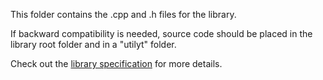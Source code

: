 This folder contains the .cpp and .h files for the library. 

If backward compatibility is needed, source code should be placed in the library root folder and in a "utilyt" folder. 

Check out the [library specification](https://github.com/arduino/Arduino/wiki/Arduino-IDE-1.5:-Library-specification) for more details. 